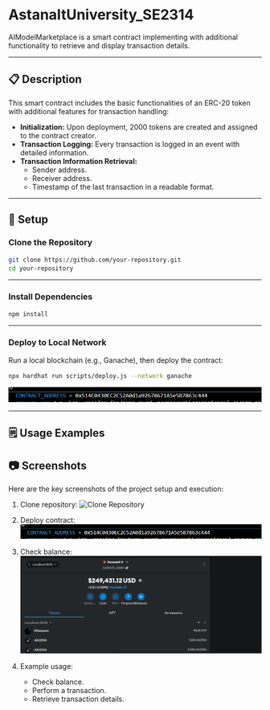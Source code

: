 # AstanaItUniversity_SE2314

AIModelMarketplace is a smart contract implementing  with additional functionality to retrieve and display transaction details.

---

## 📋 Description

This smart contract includes the basic functionalities of an ERC-20 token with additional features for transaction handling:
- **Initialization:** Upon deployment, 2000 tokens are created and assigned to the contract creator.
- **Transaction Logging:** Every transaction is logged in an event with detailed information.
- **Transaction Information Retrieval:**
  - Sender address.
  - Receiver address.
  - Timestamp of the last transaction in a readable format.

---

## 🔧 Setup

### Clone the Repository

```bash
git clone https://github.com/your-repository.git
cd your-repository
```



---

### Install Dependencies

```bash
npm install
```



---

### Deploy to Local Network

Run a local blockchain (e.g., Ganache), then deploy the contract:

```bash
npx hardhat run scripts/deploy.js --network ganache
```

![Deploy Contract](./screenshots/deployContract.png)

---

## 🗒 Usage Examples

## 📷 Screenshots

Here are the key screenshots of the project setup and execution:

1. Clone repository:
   ![Clone Repository](./screenshots/clone_repository.png)


2. Deploy contract:
   ![Deploy Contract](./screenshots/deployContract.png)
2. Check balance:
   ![Balance ](./screenshots/balance.png)

3. Example usage:
   - Check balance.
   - Perform a transaction.
   - Retrieve transaction details.


